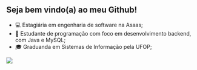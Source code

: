 ## Seja bem vindo(a) ao meu Github!

<ul>
  <li> 💻 Estagiária em engenharia de software na Asaas;</li> 
  <li> 📖 Estudante de programação com foco em desenvolvimento backend, com Java e MySQL;</li> 
  <li> 🎓 Graduanda em Sistemas de Informação pela UFOP;</li> 
</ul> 

<a href="https://linkedin.com/in/emilyfrade/">
   <img src="https://img.shields.io/badge/LinkedIn-0077B5?style=for-the-badge&logo=linkedin&logoColor=white" />
</a>
